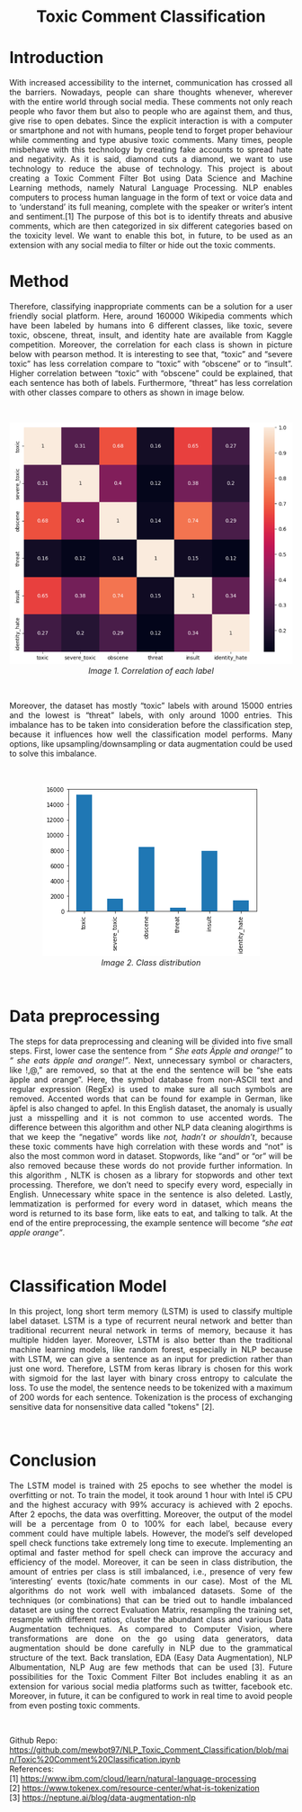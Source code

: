 
<h1><center>Toxic Comment Classification</center></h1>


# Introduction
<p style='text-align: justify;'> With increased accessibility to the internet, communication has crossed all the barriers. Nowadays, people can share thoughts whenever, wherever with the entire world through social media. These comments not only reach people who favor them but also to people who are against them, and thus, give rise to open debates. Since the explicit interaction is with a computer or smartphone and not with humans, people tend to forget proper behaviour while commenting and type abusive toxic comments. Many times, people misbehave with this technology by creating fake accounts to spread hate and negativity.
As it is said, diamond cuts a diamond, we want to use technology to reduce the abuse of technology. This project is about creating a Toxic Comment Filter Bot using Data Science and Machine Learning methods, namely Natural Language Processing. NLP enables computers to process human language in the form of text or voice data and to ‘understand’ its full meaning, complete with the speaker or writer’s intent and sentiment.[1] The purpose of this bot is to identify threats and abusive comments, which are then categorized in six different categories based on the toxicity level. We want to enable this bot, in future, to be used as an extension with any social media to filter or hide out the toxic comments.</p>

# Method
<p style='text-align: justify;'>Therefore, classifying inappropriate comments can be a solution for a user friendly social platform. Here, around 160000 Wikipedia comments which have been labeled by humans into 6 different classes, like toxic, severe toxic, obscene, threat, insult, and identity hate are available from Kaggle competition.  Moreover, the correlation for each class is shown in picture below with pearson method. It is interesting to see that, “toxic” and “severe toxic” has less correlation compare to “toxic” with “obscene” or to “insult”. Higher correlation between “toxic” with “obscene” could be explained, that each sentence has both of labels. Furthermore, “threat” has less correlation with other classes compare to others as shown in image below.</p>
<br />
<p align="center">
    <img src="images\matrix.PNG">
    <br>
    <em>Image 1. Correlation of each label</em>
</p>
<br />
<p style='text-align: justify;'>Moreover, the dataset has mostly “toxic” labels with around 15000 entries and the lowest is “threat” labels, with only around 1000 entries. This imbalance has to be taken into consideration before the classification step, because it influences how well the classification model performs. Many options, like upsampling/downsampling or data augmentation could be used to solve this imbalance.</p>
<br />
<p align="center">
    <img src="images\class_dis.png">
    <br>
    <em>Image 2. Class distribution</em>
</p>
<br />

# Data preprocessing
<p style='text-align: justify;'>The steps for data preprocessing and cleaning will be divided into five small steps. First, lower case the sentence from <em>“ She eats Äpple and orange!”</em> to <em>“ she eats äpple and orange!”</em>. Next, unnecessary symbol or characters, like !,@,” are removed, so that at the end the sentence will be “she eats äpple and orange”. Here, the symbol database from non-ASCII text and regular expression (RegEx) is used to make sure all such symbols are removed. Accented words that can be found for example in German, like äpfel  is also changed to apfel. In this English dataset, the anomaly is usually just a misspelling and it is not common to use accented words. The difference between this algorithm and other NLP data cleaning alogirthms is that we keep the “negative” words like <em>not, hadn’t or shouldn’t</em>, because these toxic comments have high correlation with these words and  “not” is  also the most common word in dataset. Stopwords, like “and” or “or” will be also removed because these words do not provide further information. In this algorithm , NLTK is chosen as a library for stopwords and other text processing. Therefore, we don’t need to specify every word, especially in English. Unnecessary white space in the sentence is also deleted. Lastly, lemmatization is performed for every word in dataset, which means the word is returned to its base form, like eats to eat, and talking to talk. At the end of the entire preprocessing, the example sentence will become <em>“she eat apple orange”</em>.</p>
<br />

# Classification Model
<p style='text-align: justify;'>In this project, long short term memory (LSTM) is used to classify multiple label dataset. LSTM  is a type of recurrent neural network and better than traditional recurrent neural network in terms of memory, because it has multiple hidden layer. Moreover, LSTM is also better than the traditional machine learning models, like random forest, especially in NLP because with LSTM, we can give a sentence as an input for prediction rather than just one word. Therefore, LSTM from keras library is chosen for this work with sigmoid for the last layer with binary cross entropy to calculate the loss. To use the model, the sentence needs to be tokenized with a maximum of 200 words for each sentence. Tokenization is the process of exchanging sensitive data for nonsensitive data called "tokens" [2].</p>
<br />

# Conclusion
<p style='text-align: justify;'>The LSTM model is trained with 25 epochs to see whether the model is overfitting or not. To train the model, it took around 1 hour with Intel i5 CPU and the highest accuracy with 99% accuracy is achieved with 2 epochs. After 2 epochs, the data was overfitting. Moreover, the output of the model will be a percentage from 0 to 100% for each label, because every comment could have multiple labels. However, the model’s self developed spell check functions take extremely long time to execute. Implementing an optimal and faster method for spell check can improve the accuracy and efficiency of the model.
Moreover, it can be seen in class distribution, the amount of entries per class is still imbalanced, i.e., presence of very few ‘interesting’ events (toxic/hate comments in our case). Most of the ML algorithms do not work well with imbalanced datasets. Some of the techniques (or combinations) that can be tried out to handle imbalanced dataset are using the correct Evaluation Matrix, resampling the training set, resample with different ratios, cluster the abundant class and various Data Augmentation techniques.
As compared to Computer Vision, where transformations are done on the go using data generators, data augmentation should be done carefully in  NLP due to the grammatical structure of the text. Back translation, EDA (Easy Data Augmentation), NLP Albumentation, NLP Aug are few methods that can be used [3]. Future possibilities for the Toxic Comment Filter Bot includes enabling it as an extension for various social media platforms such as twitter, facebook etc. Moreover, in future, it  can be configured to work in real time to avoid people from even posting toxic comments.</p>
<br />

Github Repo:<br />
https://github.com/mewbot97/NLP_Toxic_Comment_Classification/blob/main/Toxic%20Comment%20Classification.ipynb<br />
References:<br />
[1] https://www.ibm.com/cloud/learn/natural-language-processing<br />
[2] https://www.tokenex.com/resource-center/what-is-tokenization<br />
[3] https://neptune.ai/blog/data-augmentation-nlp<br />



